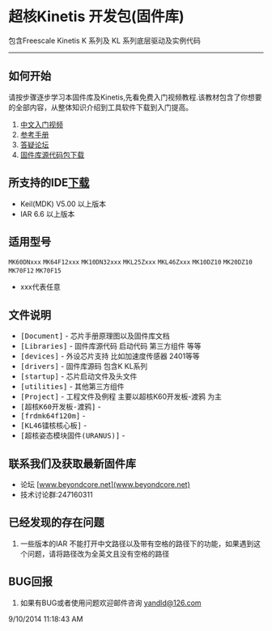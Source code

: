 # 超核Kinetis 开发包(固件库)

包含Freescale Kinetis K 系列及 KL 系列底层驱动及实例代码

----------

## 如何开始

请按步骤逐步学习本固件库及Kinetis,先看免费入门视频教程.该教材包含了你想要的全部内容，从整体知识介绍到工具软件下载到入门提高。

1. [中文入门视频](http://www.moore8.com/courses/87)
2. [参考手册](http://git.oschina.net/yandld/CH-K-Lib/wikis/home)  
3. [答疑论坛](www.beyondcore.net)
4. [固件库源代码包下载](http://git.oschina.net/yandld/CH-K-Lib/repository/archive?ref=master)

## 所支持的IDE[下载](http://pan.baidu.com/s/1kTgJLaf)
* Keil(MDK) V5.00 以上版本 
* IAR 6.6 以上版本

## 适用型号
`MK60DNxxx` `MK64F12xxx` `MK10DN32xxx` `MKL25Zxxx` `MKL46Zxxx` `MK10DZ10` `MK20DZ10` `MK70F12` `MK70F15`
* xxx代表任意

## 文件说明
- <tt>[Document]</tt> - 芯片手册原理图以及固件库文档
- <tt>[Libraries]</tt> - 固件库源代码 启动代码 第三方组件 等等
- <tt>[devices]</tt> - 外设芯片支持 比如加速度传感器 2401等等
- <tt>[drivers]</tt> - 固件库源码 包含K KL系列
- <tt>[startup]</tt> - 芯片启动文件及头文件
- <tt>[utilities]</tt> - 其他第三方组件
- <tt>[Project]</tt> - 工程文件及例程 主要以超核K60开发板-渡鸦 为主
- <tt>[超核K60开发板-渡鸦]</tt> -  
- <tt>[frdmk64f120m]</tt> -  
- <tt>[KL46镭核核心板]</tt> -  
- <tt>[超核姿态模块固件(URANUS)]</tt> -  

## 联系我们及获取最新固件库
 - 论坛 [www.beyondcore.net](www.beyondcore.net)
 - 技术讨论群:247160311

## 已经发现的存在问题
1. 一些版本的IAR 不能打开中文路径以及带有空格的路径下的功能，如果遇到这个问题，请将路径改为全英文且没有空格的路径

## BUG回报
1. 如果有BUG或者使用问题欢迎邮件咨询 yandld@126.com

9/10/2014 11:18:43 AM